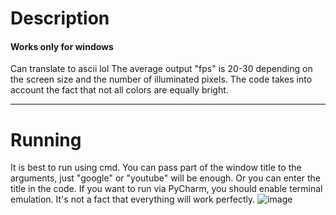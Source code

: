 # Description
#### Works only for windows
Can translate to ascii lol
The average output "fps" is 20-30 depending on the screen size and the number of illuminated pixels.
The code takes into account the fact that not all colors are equally bright.
____
# Running
It is best to run using cmd. You can pass part of the window title to the arguments, just "google" or "youtube" will be enough. Or you can enter the title in the code.
If you want to run via PyCharm, you should enable terminal emulation. It's not a fact that everything will work perfectly.
![image](https://github.com/Arsined/ascii-translator/assets/102512399/227b9749-141d-4c8b-98e8-af49fcf31c11)
